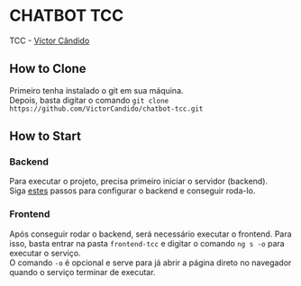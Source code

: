 # CHATBOT TCC
TCC - [Víctor Cândido](https://github.com/VictorCandido)

## How to Clone
Primeiro tenha instalado o git em sua máquina.
<br/>
Depois, basta digitar o comando `git clone https://github.com/VictorCandido/chatbot-tcc.git`

## How to Start
### Backend
Para executar o projeto, precisa primeiro iniciar o servidor (backend).
<br/>
Siga [estes](https://github.com/VictorCandido/chatbot-tcc/blob/master/backend-tcc/README.md) passos para configurar o backend e conseguir roda-lo.

### Frontend
Após conseguir rodar o backend, será necessário executar o frontend. Para isso, basta entrar na pasta `frontend-tcc` e digitar o comando `ng s -o` para executar o serviço.
<br/>
O comando `-o` é opcional e serve para já abrir a página direto no navegador quando o serviço terminar de executar.
